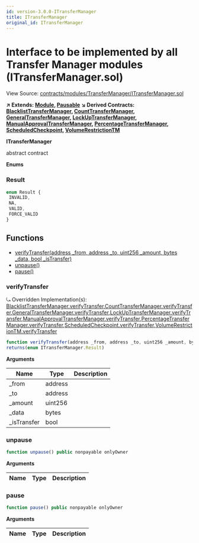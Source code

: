 ```yaml
---
id: version-3.0.0-ITransferManager
title: ITransferManager
original_id: ITransferManager
---
```


# Interface to be implemented by all Transfer Manager modules (ITransferManager.sol)

View Source: [contracts/modules/TransferManager/ITransferManager.sol](../../contracts/modules/TransferManager/ITransferManager.sol)

**↗ Extends: [Module](Module.md), [Pausable](Pausable.md)**
**↘ Derived Contracts: [BlacklistTransferManager](BlacklistTransferManager.md), [CountTransferManager](CountTransferManager.md), [GeneralTransferManager](GeneralTransferManager.md), [LockUpTransferManager](LockUpTransferManager.md), [ManualApprovalTransferManager](ManualApprovalTransferManager.md), [PercentageTransferManager](PercentageTransferManager.md), [ScheduledCheckpoint](ScheduledCheckpoint.md), [VolumeRestrictionTM](VolumeRestrictionTM.md)**

**ITransferManager**

abstract contract

**Enums**
### Result

```js
enum Result {
 INVALID,
 NA,
 VALID,
 FORCE_VALID
}
```

## Functions

- [verifyTransfer(address _from, address _to, uint256 _amount, bytes _data, bool _isTransfer)](#verifytransfer)
- [unpause()](#unpause)
- [pause()](#pause)

### verifyTransfer

⤿ Overridden Implementation(s): [BlacklistTransferManager.verifyTransfer](BlacklistTransferManager.md#verifytransfer),[CountTransferManager.verifyTransfer](CountTransferManager.md#verifytransfer),[GeneralTransferManager.verifyTransfer](GeneralTransferManager.md#verifytransfer),[LockUpTransferManager.verifyTransfer](LockUpTransferManager.md#verifytransfer),[ManualApprovalTransferManager.verifyTransfer](ManualApprovalTransferManager.md#verifytransfer),[PercentageTransferManager.verifyTransfer](PercentageTransferManager.md#verifytransfer),[ScheduledCheckpoint.verifyTransfer](ScheduledCheckpoint.md#verifytransfer),[VolumeRestrictionTM.verifyTransfer](VolumeRestrictionTM.md#verifytransfer)

```js
function verifyTransfer(address _from, address _to, uint256 _amount, bytes _data, bool _isTransfer) public nonpayable
returns(enum ITransferManager.Result)
```

**Arguments**

| Name        | Type           | Description  |
| ------------- |------------- | -----|
| _from | address |  | 
| _to | address |  | 
| _amount | uint256 |  | 
| _data | bytes |  | 
| _isTransfer | bool |  | 

### unpause

```js
function unpause() public nonpayable onlyOwner 
```

**Arguments**

| Name        | Type           | Description  |
| ------------- |------------- | -----|

### pause

```js
function pause() public nonpayable onlyOwner 
```

**Arguments**

| Name        | Type           | Description  |
| ------------- |------------- | -----|

